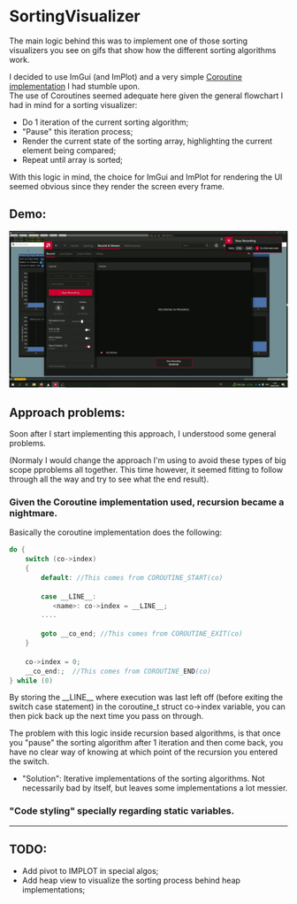 # SortingVisualizer
The main logic behind this was to implement one of those sorting visualizers
you see on gifs that show how the different sorting algorithms work.

I decided to use ImGui (and ImPlot) and a very simple 
[Coroutine implementation](https://github.com/RandyGaul/kk_slides) I had stumble upon.  
The use of Coroutines seemed adequate here given the general flowchart I had in mind for a sorting visualizer:

- Do 1 iteration of the current sorting algorithm;
- "Pause" this iteration process;
- Render the current state of the sorting array, highlighting the current element being compared;
- Repeat until array is sorted;

With this logic in mind, the choice for ImGui and ImPlot for rendering the UI
seemed obvious since they render the screen every frame.

## Demo:
![Alt Text](Demo.gif)

## Approach problems:
Soon after I start implementing this approach, I understood some general problems.

(Normaly I would change the approach I'm using to avoid these types of big scope pproblems all together.
This time however, it seemed fitting to follow through all the way and try to see what the end result). 

### Given the Coroutine implementation used, recursion became a nightmare. 

Basically the coroutine implementation does the following:

```c
do { 
    switch (co->index) 
    { 
        default: //This comes from COROUTINE_START(co)

        case __LINE__: 
           <name>: co->index = __LINE__;
        ....

        goto __co_end; //This comes from COROUTINE_EXIT(co)
    } 

    co->index = 0; 
    __co_end:;  //This comes from COROUTINE_END(co)
} while (0)
```

By storing the \_\_LINE\_\_ where execution was last left off (before exiting the
switch case statement) in the coroutine_t struct co->index variable, you can then pick
back up the next time you pass on through.

The problem with this logic inside recursion based algorithms, is that once you
"pause" the sorting algorithm after 1 iteration and then come back, you have no
clear way of knowing at which point of the recursion you entered the switch.

- "Solution": Iterative implementations of the sorting algorithms. Not
  necessarily bad by itself, but leaves some implementations a lot messier.

### "Code styling" specially regarding static variables.

-----------------------------------
## TODO: 
 - Add pivot to IMPLOT in special algos;
 - Add heap view to visualize the sorting process behind heap implementations;

